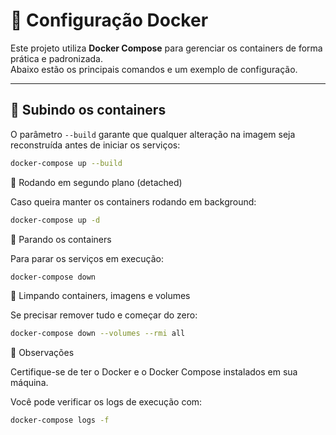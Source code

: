# 🐳 Configuração Docker

Este projeto utiliza **Docker Compose** para gerenciar os containers de forma prática e padronizada.  
Abaixo estão os principais comandos e um exemplo de configuração.

---

## 🚀 Subindo os containers

O parâmetro `--build` garante que qualquer alteração na imagem seja reconstruída antes de iniciar os serviços:

```bash
docker-compose up --build
```

🔄 Rodando em segundo plano (detached)

Caso queira manter os containers rodando em background:

```bash
docker-compose up -d
```

🛑 Parando os containers

Para parar os serviços em execução:

```bash
docker-compose down
```

🧹 Limpando containers, imagens e volumes

Se precisar remover tudo e começar do zero:

```bash
docker-compose down --volumes --rmi all
```


📌 Observações

Certifique-se de ter o Docker e o Docker Compose instalados em sua máquina.

Você pode verificar os logs de execução com:

```bash
docker-compose logs -f

```